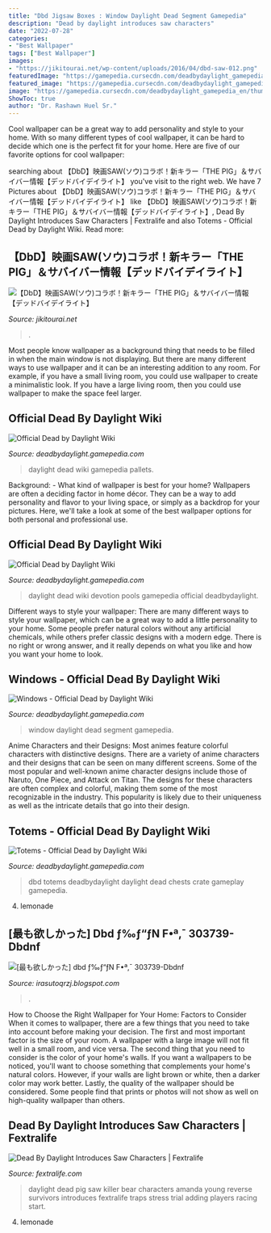 ```yaml
---
title: "Dbd Jigsaw Boxes : Window Daylight Dead Segment Gamepedia"
description: "Dead by daylight introduces saw characters"
date: "2022-07-28"
categories:
- "Best Wallpaper"
tags: ["Best Wallpaper"]
images:
- "https://jikitourai.net/wp-content/uploads/2016/04/dbd-saw-012.png"
featuredImage: "https://gamepedia.cursecdn.com/deadbydaylight_gamepedia_en/d/d8/IconHelp_pullDown.png?version=fde2fd0c9d25a0f1a9592de59e963cea"
featured_image: "https://gamepedia.cursecdn.com/deadbydaylight_gamepedia_en/thumb/0/0b/Dbd-gameplay-crate.png/24px-Dbd-gameplay-crate.png?version=e9890faf14b8b3d863861dc57f47e986"
image: "https://gamepedia.cursecdn.com/deadbydaylight_gamepedia_en/thumb/0/0b/Dbd-gameplay-crate.png/24px-Dbd-gameplay-crate.png?version=e9890faf14b8b3d863861dc57f47e986"
ShowToc: true
author: "Dr. Rashawn Huel Sr."
---
```



Cool wallpaper can be a great way to add personality and style to your home. With so many different types of cool wallpaper, it can be hard to decide which one is the perfect fit for your home. Here are five of our favorite options for cool wallpaper: 

	

		
searching about 【DbD】映画SAW(ソウ)コラボ！新キラー「THE PIG」＆サバイバー情報【デッドバイデイライト】 you've visit to the right web. We have 7 Pictures about 【DbD】映画SAW(ソウ)コラボ！新キラー「THE PIG」＆サバイバー情報【デッドバイデイライト】 like 【DbD】映画SAW(ソウ)コラボ！新キラー「THE PIG」＆サバイバー情報【デッドバイデイライト】, Dead By Daylight Introduces Saw Characters | Fextralife and also Totems - Official Dead by Daylight Wiki. Read more:
		
    
## 【DbD】映画SAW(ソウ)コラボ！新キラー「THE PIG」＆サバイバー情報【デッドバイデイライト】

<img loading=lazy src="https://jikitourai.net/wp-content/uploads/2016/04/dbd-saw-012.png" onerror="this.onerror=null;this.src='https://tse4.mm.bing.net/th?id=OIP.HxGpJkg0-5ot1TlDwxVntQHaEb&amp;pid=15.1';" alt="【DbD】映画SAW(ソウ)コラボ！新キラー「THE PIG」＆サバイバー情報【デッドバイデイライト】">

_Source: jikitourai.net_

>. 

	

Most people know wallpaper as a background thing that needs to be filled in when the main window is not displaying. But there are many different ways to use wallpaper and it can be an interesting addition to any room. For example, if you have a small living room, you could use wallpaper to create a minimalistic look. If you have a large living room, then you could use wallpaper to make the space feel larger.

    
## Official Dead By Daylight Wiki

<img loading=lazy src="https://gamepedia.cursecdn.com/deadbydaylight_gamepedia_en/d/d8/IconHelp_pullDown.png?version=fde2fd0c9d25a0f1a9592de59e963cea" onerror="this.onerror=null;this.src='https://tse3.mm.bing.net/th?id=OIP.Dhr0lMXgRXZR8kVsjEgwzwAAAA&amp;pid=15.1';" alt="Official Dead by Daylight Wiki">

_Source: deadbydaylight.gamepedia.com_

>daylight dead wiki gamepedia pallets. 

	

Background: - What kind of wallpaper is best for your home?
Wallpapers are often a deciding factor in home décor. They can be a way to add personality and flavor to your living space, or simply as a backdrop for your pictures. Here, we'll take a look at some of the best wallpaper options for both personal and professional use.

    
## Official Dead By Daylight Wiki

<img loading=lazy src="https://gamepedia.cursecdn.com/deadbydaylight_gamepedia_en/d/dd/IconHelp_poolsOfDevotion.png?version=10caa871d885fb0433797f2926cc6963" onerror="this.onerror=null;this.src='https://tse4.mm.bing.net/th?id=OIP.S_7na7cQUl2lEsmiyWNJ1wAAAA&amp;pid=15.1';" alt="Official Dead by Daylight Wiki">

_Source: deadbydaylight.gamepedia.com_

>daylight dead wiki devotion pools gamepedia official deadbydaylight. 

	

Different ways to style your wallpaper:
There are many different ways to style your wallpaper, which can be a great way to add a little personality to your home. Some people prefer natural colors without any artificial chemicals, while others prefer classic designs with a modern edge. There is no right or wrong answer, and it really depends on what you like and how you want your home to look.

    
## Windows - Official Dead By Daylight Wiki

<img loading=lazy src="https://gamepedia.cursecdn.com/deadbydaylight_gamepedia_en/thumb/2/20/381210_screenshots_20160616215655_1.jpg/200px-381210_screenshots_20160616215655_1.jpg?version=df7293367865a8fb8bedc8e6544796a3" onerror="this.onerror=null;this.src='https://tse4.mm.bing.net/th?id=OIP.0L2WI9fvEaP5VkMaMStwegAAAA&amp;pid=15.1';" alt="Windows - Official Dead by Daylight Wiki">

_Source: deadbydaylight.gamepedia.com_

>window daylight dead segment gamepedia. 

	

Anime Characters and their Designs: Most animes feature colorful characters with distinctive designs.
There are a variety of anime characters and their designs that can be seen on many different screens. Some of the most popular and well-known anime character designs include those of Naruto, One Piece, and Attack on Titan. The designs for these characters are often complex and colorful, making them some of the most recognizable in the industry. This popularity is likely due to their uniqueness as well as the intricate details that go into their design.

    
## Totems - Official Dead By Daylight Wiki

<img loading=lazy src="https://gamepedia.cursecdn.com/deadbydaylight_gamepedia_en/thumb/0/0b/Dbd-gameplay-crate.png/24px-Dbd-gameplay-crate.png?version=e9890faf14b8b3d863861dc57f47e986" onerror="this.onerror=null;this.src='https://tse4.mm.bing.net/th?id=OIP.y8vt3eUogSZB6S7TfrS6fQAAAA&amp;pid=15.1';" alt="Totems - Official Dead by Daylight Wiki">

_Source: deadbydaylight.gamepedia.com_

>dbd totems deadbydaylight daylight dead chests crate gameplay gamepedia. 

	

4. lemonade 

    
## [最も欲しかった] Dbd ƒ‰ƒ“ƒN F•ª‚¯ 303739-Dbdnf

<img loading=lazy src="https://i.ytimg.com/vi/z-bdFiN-76o/maxresdefault.jpg" onerror="this.onerror=null;this.src='https://tse1.mm.bing.net/th?id=OIP.OrmxnjGVFfbxtFHt3S-grQHaEK&amp;pid=15.1';" alt="[最も欲しかった] dbd ƒ‰ƒ“ƒN F•ª‚¯ 303739-Dbdnf">

_Source: irasutoqrzj.blogspot.com_

>. 

	

How to Choose the Right Wallpaper for Your Home: Factors to Consider
When it comes to wallpaper, there are a few things that you need to take into account before making your decision. The first and most important factor is the size of your room. A wallpaper with a large image will not fit well in a small room, and vice versa. 
The second thing that you need to consider is the color of your home's walls. If you want a wallpapers to be noticed, you'll want to choose something that complements your home's natural colors. However, if your walls are light brown or white, then a darker color may work better. 
Lastly, the quality of the wallpaper should be considered. Some people find that prints or photos will not show as well on high-quality wallpaper than others.

    
## Dead By Daylight Introduces Saw Characters | Fextralife

<img loading=lazy src="https://fextralife.com/wp-content/uploads/2018/01/pig-killer-pig-155x300.png" onerror="this.onerror=null;this.src='https://tse1.mm.bing.net/th?id=OIP.btFlZKhSPPPYIIYnF0JMZQAAAA&amp;pid=15.1';" alt="Dead By Daylight Introduces Saw Characters | Fextralife">

_Source: fextralife.com_

>daylight dead pig saw killer bear characters amanda young reverse survivors introduces fextralife traps stress trial adding players racing start. 

	

4. lemonade 


